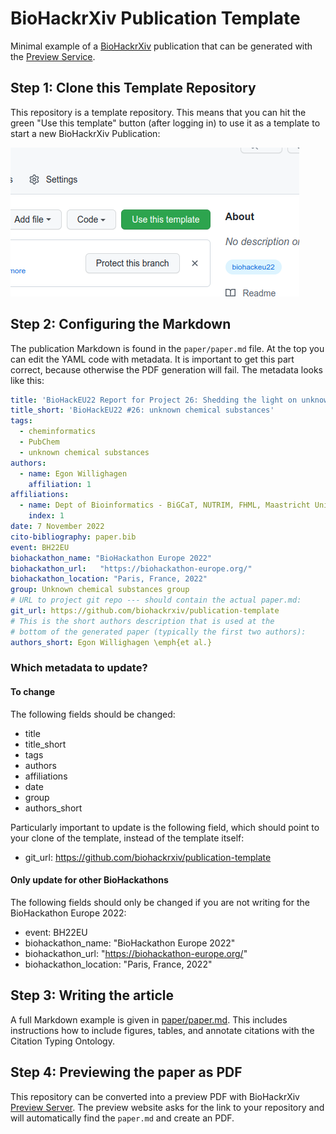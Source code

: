# BioHackrXiv Publication Template

Minimal example of a [BioHackrXiv](https://biohackrxiv.org/) publication that can be generated with the
[Preview Service](http://preview.biohackrxiv.org/).

## Step 1: Clone this Template Repository

This repository is a template repository. This means that you can hit the green "Use this template"
button (after logging in) to use it as a template to start a new BioHackrXiv Publication:

![Screenshot of the green "Use this template" button.](paper/use-this-template.png)

## Step 2: Configuring the Markdown

The publication Markdown is found in the `paper/paper.md` file. At the top you can edit the
YAML code with metadata. It is important to get this part correct, because otherwise the PDF
generation will fail. The metadata looks like this:

```yaml
title: 'BioHackEU22 Report for Project 26: Shedding the light on unknown chemical substances'
title_short: 'BioHackEU22 #26: unknown chemical substances'
tags:
  - cheminformatics
  - PubChem
  - unknown chemical substances
authors:
  - name: Egon Willighagen
    affiliation: 1
affiliations:
  - name: Dept of Bioinformatics - BiGCaT, NUTRIM, FHML, Maastricht University, Maastricht, NL
    index: 1
date: 7 November 2022
cito-bibliography: paper.bib
event: BH22EU
biohackathon_name: "BioHackathon Europe 2022"
biohackathon_url:   "https://biohackathon-europe.org/"
biohackathon_location: "Paris, France, 2022"
group: Unknown chemical substances group
# URL to project git repo --- should contain the actual paper.md:
git_url: https://github.com/biohackrxiv/publication-template
# This is the short authors description that is used at the
# bottom of the generated paper (typically the first two authors):
authors_short: Egon Willighagen \emph{et al.}
```

### Which metadata to update?

#### To change

The following fields should be changed:

* title
* title_short
* tags
* authors
* affiliations
* date
* group
* authors_short

Particularly important to update is the following field, which should point to
your clone of the template, instead of the template itself:

* git_url: https://github.com/biohackrxiv/publication-template

#### Only update for other BioHackathons

The following fields should only be changed if you are not writing for the BioHackathon Europe 2022:

* event: BH22EU
* biohackathon_name: "BioHackathon Europe 2022"
* biohackathon_url:   "https://biohackathon-europe.org/"
* biohackathon_location: "Paris, France, 2022"

## Step 3: Writing the article

A full Markdown example is given in [paper/paper.md](paper/paper.md). This includes instructions how to include
figures, tables, and annotate citations with the Citation Typing Ontology.

## Step 4: Previewing the paper as PDF

This repository can be converted into a preview PDF with BioHackrXiv [Preview Server](http://preview.biohackrxiv.org/).
The preview website asks for the link to your repository and will automatically find the `paper.md` and create an PDF.

